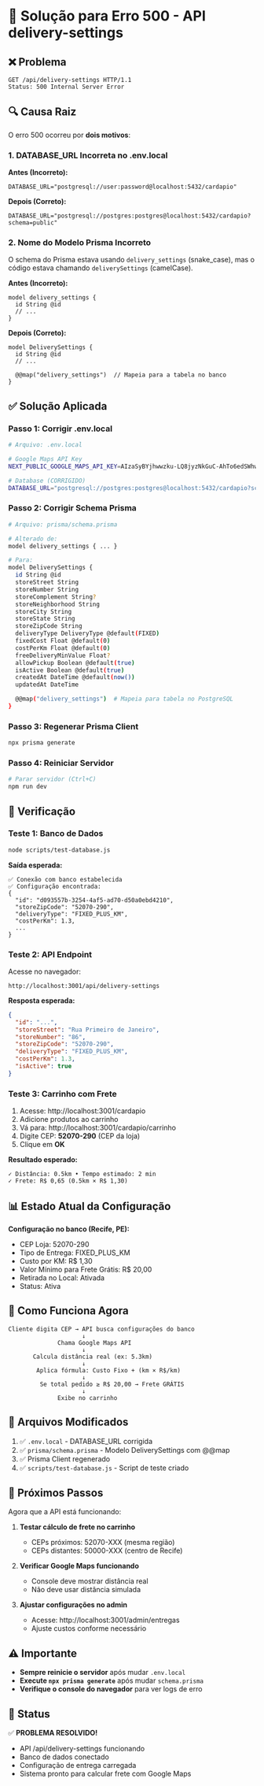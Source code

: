 # 🔧 Solução para Erro 500 - API delivery-settings

## ❌ Problema

```
GET /api/delivery-settings HTTP/1.1
Status: 500 Internal Server Error
```

## 🔍 Causa Raiz

O erro 500 ocorreu por **dois motivos**:

### 1. DATABASE_URL Incorreta no .env.local

**Antes (Incorreto):**
```env
DATABASE_URL="postgresql://user:password@localhost:5432/cardapio"
```

**Depois (Correto):**
```env
DATABASE_URL="postgresql://postgres:postgres@localhost:5432/cardapio?schema=public"
```

### 2. Nome do Modelo Prisma Incorreto

O schema do Prisma estava usando `delivery_settings` (snake_case), mas o código estava chamando `deliverySettings` (camelCase).

**Antes (Incorreto):**
```prisma
model delivery_settings {
  id String @id
  // ...
}
```

**Depois (Correto):**
```prisma
model DeliverySettings {
  id String @id
  // ...
  
  @@map("delivery_settings")  // Mapeia para a tabela no banco
}
```

## ✅ Solução Aplicada

### Passo 1: Corrigir .env.local

```bash
# Arquivo: .env.local

# Google Maps API Key
NEXT_PUBLIC_GOOGLE_MAPS_API_KEY=AIzaSyBYjhwwzku-LQ8jyzNkGuC-AhTo6edSWhw

# Database (CORRIGIDO)
DATABASE_URL="postgresql://postgres:postgres@localhost:5432/cardapio?schema=public"
```

### Passo 2: Corrigir Schema Prisma

```bash
# Arquivo: prisma/schema.prisma

# Alterado de:
model delivery_settings { ... }

# Para:
model DeliverySettings {
  id String @id
  storeStreet String
  storeNumber String
  storeComplement String?
  storeNeighborhood String
  storeCity String
  storeState String
  storeZipCode String
  deliveryType DeliveryType @default(FIXED)
  fixedCost Float @default(0)
  costPerKm Float @default(0)
  freeDeliveryMinValue Float?
  allowPickup Boolean @default(true)
  isActive Boolean @default(true)
  createdAt DateTime @default(now())
  updatedAt DateTime

  @@map("delivery_settings")  # Mapeia para tabela no PostgreSQL
}
```

### Passo 3: Regenerar Prisma Client

```bash
npx prisma generate
```

### Passo 4: Reiniciar Servidor

```bash
# Parar servidor (Ctrl+C)
npm run dev
```

## 🧪 Verificação

### Teste 1: Banco de Dados

```bash
node scripts/test-database.js
```

**Saída esperada:**
```
✅ Conexão com banco estabelecida
✅ Configuração encontrada:
{
  "id": "d093557b-3254-4af5-ad70-d50a0ebd4210",
  "storeZipCode": "52070-290",
  "deliveryType": "FIXED_PLUS_KM",
  "costPerKm": 1.3,
  ...
}
```

### Teste 2: API Endpoint

Acesse no navegador:
```
http://localhost:3001/api/delivery-settings
```

**Resposta esperada:**
```json
{
  "id": "...",
  "storeStreet": "Rua Primeiro de Janeiro",
  "storeNumber": "86",
  "storeZipCode": "52070-290",
  "deliveryType": "FIXED_PLUS_KM",
  "costPerKm": 1.3,
  "isActive": true
}
```

### Teste 3: Carrinho com Frete

1. Acesse: http://localhost:3001/cardapio
2. Adicione produtos ao carrinho
3. Vá para: http://localhost:3001/cardapio/carrinho
4. Digite CEP: **52070-290** (CEP da loja)
5. Clique em **OK**

**Resultado esperado:**
```
✓ Distância: 0.5km • Tempo estimado: 2 min
✓ Frete: R$ 0,65 (0.5km × R$ 1,30)
```

## 📊 Estado Atual da Configuração

**Configuração no banco (Recife, PE):**
- CEP Loja: 52070-290
- Tipo de Entrega: FIXED_PLUS_KM
- Custo por KM: R$ 1,30
- Valor Mínimo para Frete Grátis: R$ 20,00
- Retirada no Local: Ativada
- Status: Ativa

## 🔄 Como Funciona Agora

```
Cliente digita CEP → API busca configurações do banco
                     ↓
              Chama Google Maps API
                     ↓
       Calcula distância real (ex: 5.3km)
                     ↓
        Aplica fórmula: Custo Fixo + (km × R$/km)
                     ↓
         Se total pedido ≥ R$ 20,00 → Frete GRÁTIS
                     ↓
              Exibe no carrinho
```

## 📝 Arquivos Modificados

1. ✅ `.env.local` - DATABASE_URL corrigida
2. ✅ `prisma/schema.prisma` - Modelo DeliverySettings com @@map
3. ✅ Prisma Client regenerado
4. ✅ `scripts/test-database.js` - Script de teste criado

## 🎯 Próximos Passos

Agora que a API está funcionando:

1. **Testar cálculo de frete no carrinho**
   - CEPs próximos: 52070-XXX (mesma região)
   - CEPs distantes: 50000-XXX (centro de Recife)

2. **Verificar Google Maps funcionando**
   - Console deve mostrar distância real
   - Não deve usar distância simulada

3. **Ajustar configurações no admin**
   - Acesse: http://localhost:3001/admin/entregas
   - Ajuste custos conforme necessário

## ⚠️ Importante

- **Sempre reinicie o servidor** após mudar `.env.local`
- **Execute `npx prisma generate`** após mudar `schema.prisma`
- **Verifique o console do navegador** para ver logs de erro

## 🎉 Status

✅ **PROBLEMA RESOLVIDO!**

- API /api/delivery-settings funcionando
- Banco de dados conectado
- Configuração de entrega carregada
- Sistema pronto para calcular frete com Google Maps
